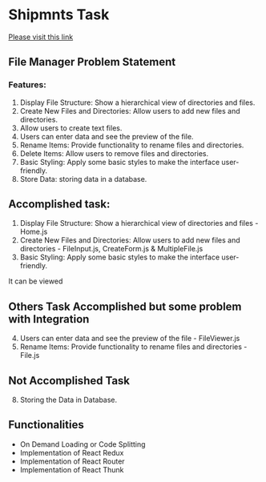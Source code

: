 # Shipmnts Task
<a href="https://shipmnts-ddjcjzfc3-shahstavans-projects.vercel.app/">Please visit this link</a>

## File Manager Problem Statement
### Features:
1. Display File Structure: Show a hierarchical view of directories and files.
2. Create New Files and Directories: Allow users to add new files and directories.
3. Allow users to create text files.
4. Users can enter data and see the preview of the file.
5. Rename Items: Provide functionality to rename files and directories.
6. Delete Items: Allow users to remove files and directories.
7. Basic Styling: Apply some basic styles to make the interface user-friendly.
8. Store Data: storing data in a database.


## Accomplished task:
1. Display File Structure: Show a hierarchical view of directories and files - Home.js
2. Create New Files and Directories: Allow users to add new files and directories - FileInput.js, CreateForm.js & MultipleFile.js
7. Basic Styling: Apply some basic styles to make the interface user-friendly.

It can be viewed

## Others Task Accomplished but some problem with Integration
4. Users can enter data and see the preview of the file  - FileViewer.js
5. Rename Items: Provide functionality to rename files and directories - File.js

## Not Accomplished Task
8. Storing the Data in Database.

## Functionalities
- On Demand Loading or Code Splitting
- Implementation of React Redux
- Implementation of React Router
- Implementation of React Thunk







